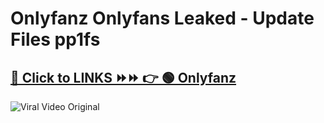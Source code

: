 
 # Onlyfanz Onlyfans Leaked - Update Files pp1fs

## <h2><a href="https://clipsfans.com/Onlyfanz&ref=git">🔗 Click to LINKS ⏩⏩ 👉 🟢 Onlyfanz </a></h2>

<a href="https://clipsfans.com/Onlyfanz&ref=git" rel="nofollow" data-target="animated-image.originalLink"><img src="https://i.ibb.co.com/xMMVF88/686577567.gif" alt="Viral Video Original" style="max-width: 100%; display: inline-block;" data-target="animated-image.originalImage"></a>

